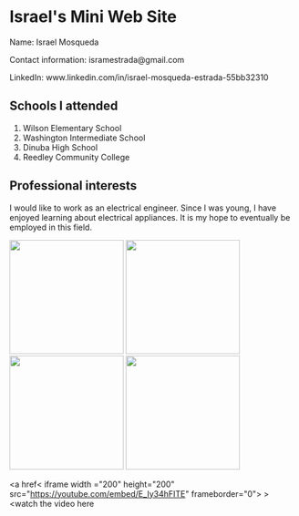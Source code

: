 <h1> Israel's Mini Web Site</h1>

<p> Name: Israel Mosqueda </p>
<p> Contact information: isramestrada@gmail.com </p>
<p> LinkedIn: www.linkedin.com/in/israel-mosqueda-estrada-55bb32310 </p>
  
<h2>Schools I attended</h2>
<ol>
  <li>Wilson Elementary School</li>
  <li>Washington Intermediate School</li>
  <li>Dinuba High School</li>
  <li>Reedley Community College</li>
</ol>

<h2> Professional interests</h2>
<P> I would like to work as an electrical engineer. Since I was young, I have enjoyed learning about electrical appliances. It is my hope to eventually be employed in this field.</P>

<img src = https://blogs.stthom.edu/wp-content/uploads/2022/08/BeYourBold_Blog_Engineering-1024x684.jpg 
height = "200"
width = "200" > <img src = https://ee.nd.edu/wp-content/uploads/sites/8/2020/09/grant.jpg
height = "200"
width = "200" > <img src = https://cdn.prod.website-files.com/65bb5225fbae5bbd7dd3b44f/66444b6e79c2aad62c518bc8_Electrical-16X9.jpeg height = "200" width = "200" > <img src = https://images.ctfassets.net/mviowpldu823/4gLCSuTjAT0rtOlCcw6vbq/2ce7a47cd0f5ed13413e81160296f29c/ECE_header.jpg height = "200" width = "200" > 

<a href< iframe width ="200" height="200" src="https://youtube.com/embed/E_Iy34hFITE" frameborder="0"> </iframe> ><watch the video here </a>
